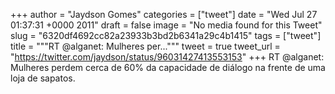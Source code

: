 
+++
author = "Jaydson Gomes"
categories = ["tweet"]
date = "Wed Jul 27 01:37:31 +0000 2011"
draft = false
image = "No media found for this Tweet"
slug = "6320df4692cc82a23933b3bd2b6341a29c4b1415"
tags = ["tweet"]
title = """RT @alganet: Mulheres per..."""
tweet = true
tweet_url = "https://twitter.com/jaydson/status/96031427413553153"
+++
RT @alganet: Mulheres perdem cerca de 60% da capacidade de diálogo na frente de uma loja de sapatos.
